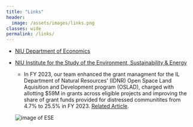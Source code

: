 ```yaml
---
title: "Links"
header:
  image: /assets/images/links.png
classes: wide
permalink: /links/
---
```


 
- [NIU Department of Economics](https://www.niu.edu/clas/econ/)


- [NIU Institute for the Study of the Environment, Sustainability & Energy](https://www.niu.edu/clas/ese/)
   - In FY 2023, our team enhanced the grant managment for the IL Department of Natural Resources' (IDNR) Open Space Land Aquisition and Development program (OSLAD), charged with allotting $59M in grants across eligible projects and improving the share of grant funds provided for distressed communitites from 4.7% to 25.5% in FY 2023. [Related Article](https://newsroom.niu.edu/state-taps-expertise-of-niu-students-to-help-shape-tomorrows-parks/#gsc.tab=0).

  ![image of ESE]({{site.baseurl}}/assets/images/IDNR-OSLAD.jpg)
